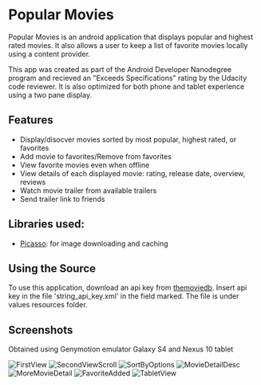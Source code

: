 Popular Movies
==================

Popular Movies is an android application that displays popular and highest rated movies. It also allows a
user to keep a list of favorite movies locally using a content provider. 

This app was created as part of the Android Developer Nanodegree program and recieved an "Exceeds Specifications"
rating by the Udacity code reviewer. It is also optimized for both phone and tablet experience using a two pane display.

Features
------------------
+ Display/disocver movies sorted by most popular, highest rated, or favorites
+ Add movie to favorites/Remove from favorites
+ View favorite movies even when offline
+ View details of each displayed movie: rating, release date, overview, reviews
+ Watch movie trailer from available trailers
+ Send trailer link to friends 

Libraries used:
---------------------
+ [Picasso](http://square.github.io/picasso/): for image downloading and caching 

Using the Source
------------------
To use this application, download an api key from [themoviedb](https://www.themoviedb.org/documentation/api).
Insert api key in the file 'string_api_key.xml' in the field marked. 
The file is under values resources folder. 

Screenshots
-------------------
Obtained using Genymotion emulator Galaxy S4 and Nexus 10 tablet

![FirstView](https://github.com/sthapa15/images/blob/gh-pages/MovieGridView.PNG) ![SecondViewScroll](https://github.com/sthapa15/images/blob/gh-pages/ScrollMovieGridView.PNG)
![SortByOptions](https://github.com/sthapa15/images/blob/gh-pages/SortByOptions.PNG)
![MovieDetailDesc](https://github.com/sthapa15/images/blob/gh-pages/MovieDetailDesc.PNG)
![MoreMovieDetail](https://github.com/sthapa15/images/blob/gh-pages/ViewMovieDetails.PNG)
![FavoriteAdded](https://github.com/sthapa15/images/blob/gh-pages/AddToFavorites.PNG)
![TabletView](https://github.com/sthapa15/images/blob/gh-pages/TabletView.PNG)

